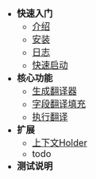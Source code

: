 * **快速入门**
    * [介绍](zh-cn/)
    * [安装](zh-cn/install.md)
    * [日志](zh-cn/update-log.md)
    * [快速启动](zh-cn/quickStart.md)
* **核心功能**
    * [生成翻译器](zh-cn/genTranslator.md)
    * [字段翻译填充](zh-cn/fieldAutoFill.md)
    * [执行翻译](zh-cn/translateExecute.md)
* **扩展**
    * [上下文Holder](zh-cn/contextHolder.md)
    * todo
* **测试说明**

<style>
    li{
 		 font-size: 18px; /* 设置默认的字体大小 */
	}
</style>
